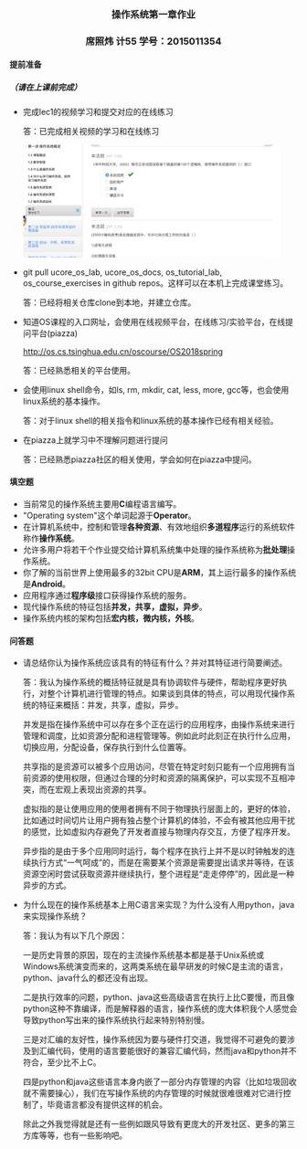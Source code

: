 ### <center>操作系统第一章作业<center>

### <center>席照炜    计55    学号：2015011354<center>



#### 提前准备

##### （请在上课前完成）

- 完成lec1的视频学习和提交对应的在线练习

  答：已完成相关视频的学习和在线练习

  <img src="../os_course_exercises/exer1_1.png" width="450px">

- git pull ucore_os_lab, ucore_os_docs, os_tutorial_lab, os_course_exercises in github repos。这样可以在本机上完成课堂练习。

  答：已经将相关仓库clone到本地，并建立仓库。

- 知道OS课程的入口网址，会使用在线视频平台，在线练习/实验平台，在线提问平台(piazza)

  <http://os.cs.tsinghua.edu.cn/oscourse/OS2018spring>

  答：已经熟悉相关的平台使用。

- 会使用linux shell命令，如ls, rm, mkdir, cat, less, more, gcc等，也会使用linux系统的基本操作。

  答：对于linux shell的相关指令和linux系统的基本操作已经有相关经验。

- 在piazza上就学习中不理解问题进行提问

  答：已经熟悉piazza社区的相关使用，学会如何在piazza中提问。

#### 填空题

* 当前常见的操作系统主要用**C**编程语言编写。
* "Operating system"这个单词起源于**Operator**。
* 在计算机系统中，控制和管理**各种资源**、有效地组织**多道程序**运行的系统软件称作**操作系统**。
* 允许多用户将若干个作业提交给计算机系统集中处理的操作系统称为**批处理**操作系统。
* 你了解的当前世界上使用最多的32bit CPU是**ARM**，其上运行最多的操作系统是**Android**。
* 应用程序通过**程序级**接口获得操作系统的服务。
* 现代操作系统的特征包括**并发，共享，虚拟，异步**。
* 操作系统内核的架构包括**宏内核，微内核，外核**。



#### 问答题

- 请总结你认为操作系统应该具有的特征有什么？并对其特征进行简要阐述。

  答：我认为操作系统的概括特征就是具有协调软件与硬件，帮助程序更好执行，对整个计算机进行管理的特点。如果谈到具体的特点，可以用现代操作系统的特征来概括：并发，共享，虚拟，异步。

  并发是指在操作系统中可以存在多个正在运行的应用程序，由操作系统来进行管理和调度，比如资源分配和进程管理等。例如此时此刻正在执行什么应用，切换应用，分配设备，保存执行到什么位置等。

  共享指的是资源可以被多个应用访问，尽管在特定时刻只能有一个应用拥有当前资源的使用权限，但通过合理的分时和资源的隔离保护，可以实现不互相冲突，而在宏观上表现出资源的共享。

  虚拟指的是让使用应用的使用者拥有不同于物理执行层面上的，更好的体验，比如通过时间切片让用户拥有独占整个计算机的体验，不会有被其他应用干扰的感觉，比如虚拟内存避免了开发者直接与物理内存交互，方便了程序开发。

  异步指的是由于多个应用同时运行，每个程序在执行上并不是以时钟触发的连续执行方式“一气呵成”的，而是在需要某个资源是需要提出请求并等待，在该资源空闲时尝试获取资源并继续执行，整个进程是“走走停停”的，因此是一种异步的方式。


- 为什么现在的操作系统基本上用C语言来实现？为什么没有人用python，java来实现操作系统？

  答：我认为有以下几个原因：

  一是历史背景的原因，现在的主流操作系统基本都是基于Unix系统或Windows系统演变而来的，这两类系统在最早研发的时候C是主流的语言，python、java什么的都还没有出现。

  二是执行效率的问题，python、java这些高级语言在执行上比C要慢，而且像python这种不靠编译，而是解释器的语言，操作系统的庞大体积我个人感觉会导致python写出来的操作系统执行起来特别特别慢。

  三是对汇编的友好性，操作系统因为要与硬件打交道，我觉得不可避免的要涉及到汇编代码，使用的语言要能很好的兼容汇编代码，然而java和python并不符合，至少比不上C。

  四是python和java这些语言本身内嵌了一部分内存管理的内容（比如垃圾回收就不需要操心），我们在写操作系统的内存管理的时候就很难很难对它进行控制了，毕竟语言都没有提供这样的机会。

  除此之外我觉得就是还有一些例如跟风导致有更庞大的开发社区、更多的第三方库等等，也有一些影响吧。
